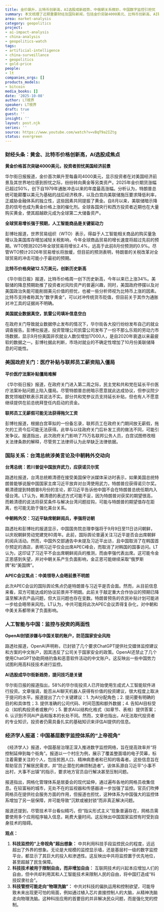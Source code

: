 ```yaml
---
title: 金价飙升，比特币创新高，AI选股成新趋势，中俄朝关系微妙，中国数字监控引担忧
summary: 本文梳理了近期重要财经及国际新闻，包括金价突破4000美元、比特币创新高、AI辅助选股的兴起、中韩朝关系的新动向，以及中国基层数字监控体系的深入报道。同时，也探讨了美国政府关门对经济数据发布的影响，并分析了台湾总统的涉美言论。
area: market-analysis
category: geopolitics
project:
- ai-impact-analysis
- china-analysis
- geopolitics-watch
tags:
- artificial-intelligence
- china-surveillance
- geopolitics
- gold-price
people:
- lt
companies_orgs: []
products_models:
- bitcoin
media_books: []
date: '2025-10-08'
author: LT視界
speaker: LT視界
draft: true
guest: ''
insight: ''
layout: post.njk
series: ''
source: https://www.youtube.com/watch?v=vBqT9a2IZtg
status: evergreen
---
```

### 财经头条：黄金、比特币价格创新高，AI选股成焦点

**黄金价格首次突破4000美元，投资者担忧美国经济前景**

华尔街日报报道，金价首次飙升至每盎司4000美元，显示投资者在对美国经济前景及其世界地位感到担忧之际，纷纷转向黄金等另类资产。2025年金价期货涨幅已超过50%，创下自1979年通胀冲击以来的年度最高涨幅。分析认为，特朗普总统可能颠覆以美元为基础的战后经济秩序，以及白宫向美联储施压要求降低利率，正威胁金融体系的独立性，这些因素共同提振了黄金。自8月以来，美联储暗示降息的信号也成为黄金价格上涨的催化剂。全球各国央行和西方投资者近期也在大量购买黄金，使其超越欧元成为全球第二大储备资产。

**全球贸易增长强于预期，人工智能商品是关键驱动力**

彭博社报道，世界贸易组织（WTO）表示，得益于人工智能相关商品的购买量急增以及美国库存增加减轻关税影响，今年全球商品贸易的增长速度将超过先前的预期。WTO预测2025年全球贸易将增长2.4%，远高于此前8月份预测的0.9%。尽管WTO预计2026年贸易增长将放缓，但目前的预测表明，特朗普的关税改革对全球贸易的冲击可能小于最初的预期。

**比特币价格突破12.5万美元，创新历史新高**

《华尔街日报》报道，比特币价格周一创下历史新高，今年以来已上涨34%。美联储的降息预期助推了投资者对风险资产的普遍兴趣，同时，美国政府停摆以及对美国政治失能可能削弱美元价值的担忧，也被一些分析师视为比特币上涨的因素。比特币支持者称其为“数字黄金”，可以对冲传统货币贬值，但目前关于其作为通胀对冲工具的证据尚不明确。

**美国就业数据真空，凯雷公司填补信息空白**

在政府关门导致就业数据停止发布的情况下，华尔街各大投行纷纷发布自己的就业调查报告。彭博社报道，投资管理公司凯雷公司发布了一份不那么乐观的劳动力市场数据，显示9月份美国非农就业人数仅增加17000人，是自2020年衰退以来最疲软的数据之一。彭博社据此判断，市场对就业的不确定性增加了10月份美联储降息的可能性。

### 美国政府关门：医疗补贴与联邦员工薪资陷入僵局

**平价医疗法案补贴僵局难解**

《华尔街日报》报道，在政府关门进入第二周之际，民主党和共和党在延长平价医疗法案补贴问题上陷入僵局。尽管特朗普总统暗示愿意就此达成协议，但参议院少数党领袖舒默表示其说法不实。部分共和党参议员支持延长补贴，但也有人不愿意继续提供在前总统拜登任内启动的资金。

**联邦员工无薪假可能无法获得拖欠工资**

彭博社报道，根据白宫草拟的一份备忘录，联邦员工在政府关门期间放无薪假，拖欠的工资今后可能无法获得。此举与以往政府关门后补发工资的做法不同，可能引发争议。报道指出，此次政府关门影响了75万名联邦公务人员，白宫试图修改相关法律条款的解释，尽管劳工法律师认为此举缺乏法律依据。

### 国际关系：台湾总统涉美言论及中朝韩外交动向

**台湾总统：若川普促中国放弃武力，应获诺贝尔奖**

路透社报道，台湾总统赖清德在接受美国保守派媒体采访时表示，如果美国总统特朗普能够说服中国国家主席习近平放弃对台湾使用武力，特朗普应获得诺贝尔奖。赖清德提到特朗普8月份的言论，即习近平告诉他中国不会在特朗普总统任期内入侵台湾。LT认为，赖清德的表述方式可能不妥，因为特朗普对获奖的期望很高，而赖清德的说法将获奖条件与解决台湾问题挂钩，可能与特朗普的期望值存在距离，也可能无助于强化美台关系。

**中朝韩外交：习近平缺席朝鲜阅兵，李强将访朝**

路透社和彭博社的报道显示，中国国务院总理李强将于9月9日至11日访问朝鲜，以庆祝朝鲜劳动党建党80周年。此前，国际舆论普遍关注习近平是否会出席朝鲜的阅兵活动。然而，中国外交部通告中未提及习近平出访，且中国取消了在韩国首尔预定的酒店，表明习近平仅会出席APEC峰会，而取消了对韩国的国事访问。LT认为，这印证了习近平不会出席朝鲜阅兵的推测，而由李强代表出席。这可能令金正恩感到失望，并对中朝关系产生负面影响，金正恩可能继续采取“俄罗斯牌”和“美国牌”。

**APEC会议焦点：中美领导人会晤前景不明朗**

此次APEC会议的国际舆论焦点仍是特朗普与习近平是否会面。然而，从目前信息来看，双方可能达成的协议前景并不明朗。此前关于敲定重大合作协议的预期已降温至解决农产品问题，但大豆问题也存在变数。特朗普预告的农民补贴计划可能进一步给会晤带来风险。LT认为，中共可能将此次APEC会议弄得复杂化，对中朝和中美关系都带来了负面影响。

### 人工智能与中国：监控与投资的两面性

**OpenAI封锁涉嫌与中国关联的账户，防范国家安全风险**

路透社报道，OpenAI声明称，已封锁了几个要求ChatGPT提供社交媒体监控建议和方案的中文账户，因其违反了公司关于国家安全的政策。OpenAI还禁止了几个使用ChatGPT协助网络钓鱼和恶意软件活动的中文账户。这反映出一些中国势力试图利用高科技技术进行监控。

**AI选股成华尔街新趋势，提问技巧是关键**

华尔街日报的报道指出，58%的华尔街投资人已开始使用生成式人工智能软件进行投资。文章强调，能否从AI聊天机器人获得有价值的投资建议，很大程度上取决于提问的水平。报道提出了六个关键建议：1. 为AI分配角色；2. 提问要有明确的目的和具体性；3. 提供准确的公司代码、时间范围和额外数据；4. 告知AI目标受众（如机构投资者或散户）；5. 要求AI以结构化格式（如章节、表格）提供答案；6. 认识到不同AI产品和版本的长处不同。然而，文章也指出，AI无法取代投资者的专业知识，投资者仍需具备扎实的基础知识来评估AI提供的信息。

### 经济学人报道：中国基层数字监控体系的“上帝视角”

《经济学人》报道，中国基层治理正深入推进数字监控网络，旨在提高效率并“将控制延伸到每个街角”。报道以一个村庄为例，展示了覆盖整面墙的电子荧幕，标注着需要关注的个人，包括贫困人口、精神病患者和已知的吸毒者。这些信息旨在帮助官员了解居民需求，并“防止潜在的麻烦制造者”。该体系源自习近平“小事不出村，大事不出镇”的指示，要求地方官员自行解决甚至压制问题。

报道指出，网格化管理体系是居委会的现代延伸，通过遍布各地的网格员收集信息。在较富裕的城市，无处不在的监视器和传感器进一步加强了监控。官员们吹捧网格员在提供社会服务方面的作用，但报道也担忧，这种体系为中国强大的监控体系增加了另一层保障，并可能导致“沉默或被封锁”而非真正解决问题。

报道还提到，尽管技术平台看似精巧，但“指尖形式主义”现象普遍存在，网格员需要使用多个应用程序输入信息，耗费大量时间。这反映出中国国家监控有时受到自身技术的阻碍。

**观点：**

1.  **科技监控的“上帝视角”超出想象：** 中共利用科技手段监控民众的程度，远远超出了外界的想象。无论是大规模的监控显示墙，还是基层村一级的数字监控平台，都显示了其巨大的投入和渗透性。这反映出中共将监控置于优先地位，甚至超越了民生保障。
2.  **科技技术被用于限制自由，而非增加自由：** 互联网技术的兴起本应增加人们的自由，但中共却利用其和人工智能技术来限制人民的自由，将中国打造成“科技奴隶社会”。
3.  **科技管控可能走向“物理洗脑”：** 中共对科技的偏执运用和控制欲望，可能导致未来出现更可怕的局面，例如通过植入芯片直接控制人的大脑，从精神洗脑走向物理洗脑。这种科技应用的首要目的并非解决民众问题，而是强化党的控制。
